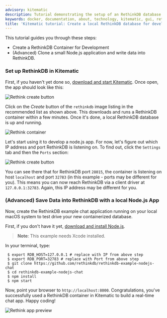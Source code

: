 ```yaml
---
advisory: kitematic
description: Tutorial demonstrating the setup of an RethinkDB database for development
keywords: docker, documentation, about, technology, kitematic, gui, rethink, tutorial
title: 'Kitematic tutorial: Create a local RethinkDB database for development'
---
```


This tutorial guides you through these steps:

- Create a RethinkDB Container for Development
- (Advanced) Clone a small Node.js application and write data into RethinkDB.

### Set up RethinkDB in Kitematic

First, if you haven't yet done so, [download and start Kitematic](index.md).
Once open, the app should look like this:

![Rethink create button](images/rethink-create.png)

Click on the _Create_ button of the `rethinkdb` image listing in the recommended
list as shown above. This downloads and runs a RethinkDB container within a few
minutes. Once it's done, a local RethinkDB database is up and running.

![Rethink container](images/rethink-container.png)

Let's start using it to develop a node.js app. For now, let's figure out which
IP address and port RethinkDB is listening on. To find out, click the `Settings`
tab and then the `Ports` section:

![Rethink create button](images/rethink-ports.png)

You can see there that for RethinkDB port `28015`, the container is listening on
host `localhost` and port `32783` (in this example - ports may be different
for you). This means you can now reach RethinkDB via a client driver at
`127.0.0.1:32783`. Again, this IP address may be different for you.

### (Advanced) Save Data into RethinkDB with a local Node.js App

Now, create the RethinkDB example chat application running on your local
macOS system to test drive your new containerized database.

First, if you don't have it yet, [download and install
Node.js](https://nodejs.org/en/).

> **Note**: This example needs Xcode installed.

In your terminal, type:

     $ export RDB_HOST=127.0.0.1 # replace with IP from above step
     $ export RDB_PORT=32783 # replace with Port from above step
     $ git clone https://github.com/rethinkdb/rethinkdb-example-nodejs-chat
     $ cd rethinkdb-example-nodejs-chat
     $ npm install
     $ npm start

Now, point your browser to `http://localhost:8000`. Congratulations, you've
successfully used a RethinkDB container in Kitematic to build a real-time chat
app. Happy coding!

![Rethink app preview](images/rethinkdb-preview.png)

